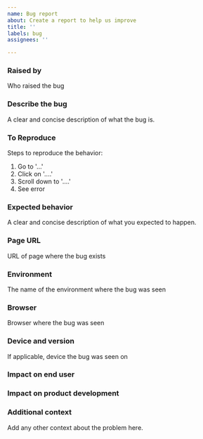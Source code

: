 ```yaml
---
name: Bug report
about: Create a report to help us improve
title: ''
labels: bug
assignees: ''

---
```


### Raised by
Who raised the bug

### Describe the bug
A clear and concise description of what the bug is.

### To Reproduce
Steps to reproduce the behavior:
1. Go to '...'
2. Click on '....'
3. Scroll down to '....'
4. See error

### Expected behavior
A clear and concise description of what you expected to happen.

### Page URL
URL of page where the bug exists

### Environment
The name of the environment where the bug was seen

### Browser
Browser where the bug was seen

### Device and version
If applicable, device the bug was seen on

### Impact on end user

### Impact on product development

### Additional context
Add any other context about the problem here.
